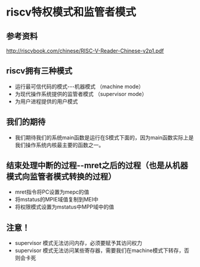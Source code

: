 # riscv特权模式和监管者模式

## 参考资料
http://riscvbook.com/chinese/RISC-V-Reader-Chinese-v2p1.pdf

## riscv拥有三种模式
- 运行最可信代码的模式---机器模式       （machine mode）
- 为现代操作系统提供的监管者模式        （supervisor mode）
- 为用户进程提供的用户模式   

## 我们的期待
- 我们期待我们的系统main函数是运行在S模式下面的，因为main函数实际上是我们操作系统内核最主要的函数之一。

## 结束处理中断的过程--mret之后的过程（也是从机器模式向监管者模式转换的过程）
- mret指令将PC设置为mepc的值
- 将mstatus的MPIE域值复制到MEI中
- 将权限模式设置为mstatus中MPP域中的值

## 注意！
- supervisor 模式无法访问内存，必须要赋予其访问权力
- supervisor 模式无法访问某些寄存器，需要我们在machine模式下转存，否则会卡死